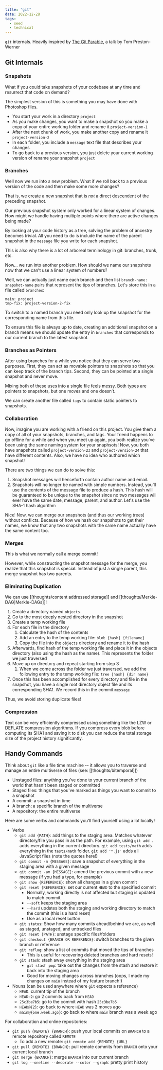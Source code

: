 ```yaml
---
title: "git"
date: 2022-12-28
tags:
  - seed
  - technical
---
```


`git` internals. Heavily inspired by [The Git Parable](https://tom.preston-werner.com/2009/05/19/the-git-parable), a talk by Tom Preston-Werner

## Git Internals

### Snapshots

What if you could take snapshots of your codebase at any time and resurrect that code on demand?

The simplest version of this is something you may have done with Photoshop files.

- You start your work in a directory `project`
- As you make changes, you want to make a snapshot so you make a copy of your entire working folder and rename it `project-version-1`
- After the next chunk of work, you make another copy and rename it `project-version-2`
- In each folder, you include a `message` text file that describes your changes
- To go back to a previous version, you just delete your current working version of rename your snapshot `project`

### Branches

Well now we run into a new problem. What if we roll back to a previous version of the code and then make some more changes?

That is, we create a new snapshot that is _not_ a direct descendent of the preceding snapshot.

Our previous snapshot system only worked for a linear system of changes. How might we handle having multiple points where there are active changes being made?

By looking at your code history as a tree, solving the problem of ancestry becomes trivial. All you need to do is include the name of the parent snapshot in the `message` file you write for each snapshot.

This is also why there is a lot of arboreal terminology in git: branches, trunk, etc.

Now... we run into another problem. How should we name our snapshots now that we can't use a linear system of numbers?

Well, we can actually just name each branch and then list `branch-name: snapshot-name` pairs that represent the tips of branches. Let's store this in a file called `branches`:

```
main: project
tmp-fix: project-version-2-fix
```

To switch to a named branch you need only look up the snapshot for the corresponding name from this file.

To ensure this file is always up to date, creating an additional snapshot on a branch means we should update the entry in `branches` that corresponds to our current branch to the latest snapshot.

### Branches as Pointers

After using branches for a while you notice that they can serve two purposes. First, they can act as movable pointers to snapshots so that you can keep track of the branch tips. Second, they can be pointed at a single snapshot and never move.

Mixing both of these uses into a single file feels messy. Both types are pointers to snapshots, but one moves and one doesn’t.

We can create another file called `tags` to contain static pointers to snapshots.

### Collaboration

Now, imagine you are working with a friend on this project. You give them a copy of all of your snapshots, branches, and tags. Your friend happens to go offline for a while and when you meet up again, you both realize you've been using the same naming system for your snaphsots! Now, you both have snapshots called `project-version-23` and `project-version-24` that have different contents. Also, we have no idea who authored which snapshot!

There are two things we can do to solve this:

1. Snapshot messages will henceforth contain author name and email.
2. Snapshots will no longer be named with simple numbers. Instead, you’ll use the contents of the message file to produce a hash. This hash will be guaranteed to be unique to the snapshot since no two messages will ever have the same date, message, parent, and author. Let's use the SHA-1 hash algorithm

Nice! Now, we can merge our snapshots (and thus our working trees) without conflicts. Because of how we hash our snapshots to get their names, we know that any two snapshots with the same name actually have the same content too.

### Merges

This is what we normally call a merge commit!

However, while constructing the snapshot message for the merge, you realize that this snapshot is special. Instead of just a single parent, this merge snapshot has two parents.

### Eliminating Duplication

We can use [[thoughts/content addressed storage]] and [[thoughts/Merkle-DAG|Merkle-DAGs]]!

1. Create a directory named `objects`
2. Go to the most deeply nested directory in the snapshot
3. Create a temp working file
4. For each file in the directory
   1. Calculate the hash of the contents
   2. Add an entry to the temp working file: `blob {hash} {filename}`
   3. Copy the file into the `objects` directory and rename it to the hash
5. Afterwards, find hash of the temp working file and place it in the objects directory (also using the hash as the name). This represents the folder we just traversed
6. Move up on directory and repeat starting from step 3
   1. When we come across the folder we just traversed, we add the following entry to the temp working file: `tree {hash} {dir name}`
7. Once this has been accomplished for every directory and file in the snapshot, you have a single root directory object file and its corresponding SHA1. We record this in the commit `message`

Thus, we avoid storing duplicate files!

### Compression

Text can be very efficiently compressed using something like the LZW or DEFLATE compression algorithms. If you compress every blob before computing its SHA1 and saving it to disk you can reduce the total storage size of the project history significantly.

## Handy Commands

Think about `git` like a file time machine -- it allows you to traverse and manage an entire multiverse of files (see: [[thoughts/bitemporal]])

- Unstaged files: anything you've done to your current branch of the world that hasn't been staged or committed
- Staged files: things that you've marked as things you want to commit to a snapshot
- A commit: a snapshot in time
- A branch: a specific branch of the multiverse
- A repository: the entire multiverse

Here are some verbs and commands you'll find yourself using a lot locally!

- Verbs
  - `git add {PATH}`: add things to the staging area. Matches whatever directory/file you pass in as the path. For example, using `git add .` adds everything in the current directory. `git add tests/math` adds everything in the `tests/math` folder. `git add '*.js'` adds all JavaScript files (note the quotes here!)
  - `git commit -m {MESSAGE}`: save a snapshot of everything in the staging area with a given message
  - `git commit -am {MESSAGE}`: amend the previous commit with a new message (if you had a typo, for example)
  - `git show {REFERENCE}`: show all changes in a given commit
  - `git reset {REFERENCE}`: set our current `HEAD` to the specified commit
    - Normally, working directly is not affected but staging is updated to match commit
    - `--soft` keeps the staging area
    - `--hard` updates both the staging and working directory to match the commit (this is a hard reset)
    - Use as a local reset button
  - `git status`: Show how many commits ahead/behind we are, as well as staged, unstaged, and untracked files
  - `git reset {PATH}`: unstage specific files/folders
  - `git checkout {BRANCH OR REFERENCE}`: switch branches to the given branch or reference
  - `git reflog`: show a list of commits that moved the tips of branches
    - This is useful for recovering deleted branches and hard resets!
  - `git stash`: stash away everything in the staging area
    - `git stash pop`: take out the changes from the stash and restore it back into the staging area
    - Good for moving changes across branches (oops, I made my changes on `main` instead of my feature branch!)
- Nouns (can be used anywhere where `git` expects a reference)
  - `HEAD`: current tip of the branch
  - `HEAD~2`: go 2 commits back from `HEAD`
  - `25c3be7b5`: go to the commit with hash `25c3be7b5`
  - `HEAD@{2}`: go back to where `HEAD` was 2 moves ago
  - `main@{one.week.ago}`: go back to where `main` branch was a week ago

For collaboration and online repositories:

- `git push {REMOTE} {BRANCH}`: push your local commits on `BRANCH` to a remote repository called `REMOTE`
  - To add a new remote: `git remote add {REMOTE} {URL}`
- `git pull {REMOTE} {BRANCH}`: pull remote commits from `BRANCH` onto your current local branch
- `git merge {BRANCH}`: merge `BRANCH` into our current branch
- `git log --oneline --decorate --color --graph`: pretty print history
